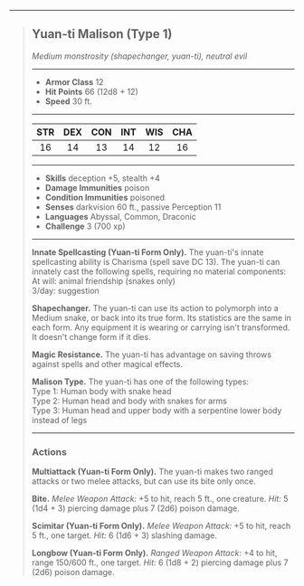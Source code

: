 ***
> ## Yuan-ti Malison (Type 1)
> *Medium monstrosity (shapechanger, yuan-ti), neutral evil*
> 
> ***
> 
> - **Armor Class** 12
> - **Hit Points** 66 (12d8 + 12)
> - **Speed** 30 ft.
> 
> ***
> 
> |STR|DEX|CON|INT|WIS|CHA|
> |:---:|:---:|:---:|:---:|:---:|:---:|
> |16|14|13|14|12|16|
> 
> ***
> 
> - **Skills** deception +5, stealth +4
> - **Damage Immunities** poison
> - **Condition Immunities** poisoned
> - **Senses** darkvision 60 ft., passive Perception 11
> - **Languages** Abyssal, Common, Draconic
> - **Challenge** 3 (700 xp)
> 
> ***
> 
> **Innate Spellcasting (Yuan-ti Form Only).** The yuan-ti's innate spellcasting ability is Charisma (spell save DC 13). The yuan-ti can innately cast the following spells, requiring no material components:  
> At will: animal friendship (snakes only)  
> 3/day: suggestion
> 
> **Shapechanger.** The yuan-ti can use its action to polymorph into a Medium snake, or back into its true form. Its statistics are the same in each form. Any equipment it is wearing or carrying isn't transformed. It doesn't change form if it dies.
> 
> **Magic Resistance.** The yuan-ti has advantage on saving throws against spells and other magical effects.
> 
> **Malison Type.** The yuan-ti has one of the following types:  
> Type 1: Human body with snake head  
> Type 2: Human head and body with snakes for arms  
> Type 3: Human head and upper body with a serpentine lower body instead of legs
> 
> ***
> 
> ### Actions
> **Multiattack (Yuan-ti Form Only).** The yuan-ti makes two ranged attacks or two melee attacks, but can use its bite only once.
> 
> **Bite.** *Melee Weapon Attack:* +5 to hit, reach 5 ft., one creature. *Hit:* 5 (1d4 + 3) piercing damage plus 7 (2d6) poison damage.
> 
> **Scimitar (Yuan-ti Form Only).** *Melee Weapon Attack:* +5 to hit, reach 5 ft., one target. *Hit:* 6 (1d6 + 3) slashing damage.
> 
> **Longbow (Yuan-ti Form Only).** *Ranged Weapon Attack:* +4 to hit, range 150/600 ft., one target. *Hit:* 6 (1d8 + 2) piercing damage plus 7 (2d6) poison damage.